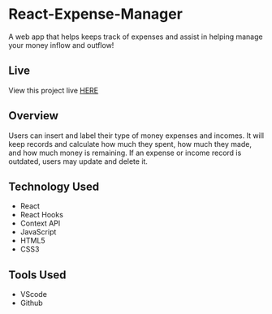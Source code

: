 # React-Expense-Manager

A web app that helps keeps track of expenses and assist in helping manage your money inflow and outflow!

## Live
View this project live [HERE](https://react-money-expense-tracker.netlify.app/)

## Overview

Users can insert and label their type of money expenses and incomes. It will keep records and calculate how much they spent, how much they made, and how much money is remaining. 
If an expense or income record is outdated, users may update and delete it.

## Technology Used

* React
* React Hooks
* Context API
* JavaScript
* HTML5
* CSS3

## Tools Used

* VScode
* Github

